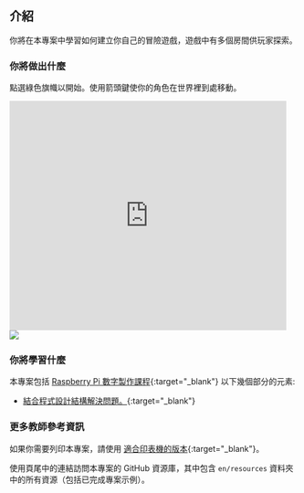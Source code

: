 ## 介紹

你將在本專案中學習如何建立你自己的冒險遊戲，遊戲中有多個房間供玩家探索。

### 你將做出什麼

點選綠色旗幟以開始。使用箭頭鍵使你的角色在世界裡到處移動。

<div class="scratch-preview">
  <iframe allowtransparency="true" width="485" height="402" src="https://scratch.mit.edu/projects/embed/34248822/?autostart=false" frameborder="0"></iframe>
  <img src="images/world-final.png">
</div>

### 你將學習什麼

本專案包括 [Raspberry Pi 數字製作課程](http://rpf.io/curriculum){:target="_blank"} 以下幾個部分的元素:

+ [結合程式設計結構解決問題。](https://www.raspberrypi.org/curriculum/programming/builder){:target="_blank"}

### 更多教師參考資訊

如果你需要列印本專案，請使用 [適合印表機的版本](https://projects.raspberrypi.org/en/projects/create-your-own-world/print){:target="_blank"}。

使用頁尾中的連結訪問本專案的 GitHub 資源庫，其中包含 `en/resources` 資料夾中的所有資源（包括已完成專案示例）。
